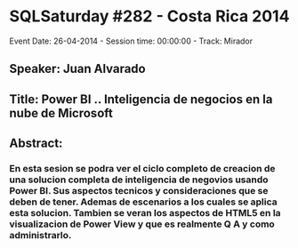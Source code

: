 # SQLSaturday #282 - Costa Rica 2014
Event Date: 26-04-2014 - Session time: 00:00:00 - Track: Mirador
## Speaker: Juan Alvarado
## Title: Power BI .. Inteligencia de negocios en la nube de Microsoft
## Abstract:
### En esta sesion se podra ver el ciclo completo de creacion de una solucion completa de inteligencia de negovios usando Power BI.  Sus aspectos tecnicos y consideraciones que se deben de tener.  Ademas de escenarios a los cuales se aplica esta solucion.  Tambien se veran los aspectos de HTML5 en la visualizacion de Power View y que es realmente Q  A y como  administrarlo.
